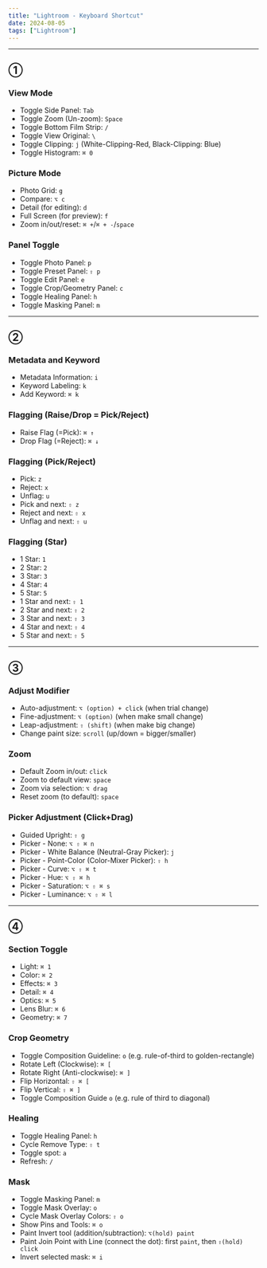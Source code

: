```yaml
---
title: "Lightroom - Keyboard Shortcut"
date: 2024-08-05
tags: ["Lightroom"]
---
```



------------------------------------------------------------------------
## ①

### View Mode
- Toggle Side Panel: `Tab`
- Toggle Zoom (Un-zoom): `Space`
- Toggle Bottom Film Strip: `/`
- Toggle View Original: `\`
- Toggle Clipping: `j` (White-Clipping-Red, Black-Clipping: Blue)
- Toggle Histogram: `⌘ 0`

### Picture Mode
- Photo Grid: `g`
- Compare: `⌥ c`
- Detail (for editing): `d`
- Full Screen (for preview): `f`
- Zoom in/out/reset: `⌘ +`/`⌘ + -`/`space`

### Panel Toggle
- Toggle Photo Panel: `p`
- Toggle Preset Panel: `⇧ p`
- Toggle Edit Panel: `e`
- Toggle Crop/Geometry Panel: `c`
- Toggle Healing Panel: `h`
- Toggle Masking Panel: `m`


------------------------------------------------------------------------
## ②

### Metadata and Keyword
- Metadata Information: `i`
- Keyword Labeling: `k`
- Add Keyword: `⌘ k`

### Flagging (Raise/Drop = Pick/Reject)
- Raise Flag (=Pick): `⌘ ↑`
- Drop Flag (=Reject): `⌘ ↓`

### Flagging (Pick/Reject)
- Pick: `z`
- Reject: `x`
- Unflag: `u`
- Pick and next: `⇧ z`
- Reject and next: `⇧ x`
- Unflag and next: `⇧ u`

### Flagging (Star)
- 1 Star: `1`
- 2 Star: `2`
- 3 Star: `3`
- 4 Star: `4`
- 5 Star: `5`
- 1 Star and next: `⇧ 1`
- 2 Star and next: `⇧ 2`
- 3 Star and next: `⇧ 3`
- 4 Star and next: `⇧ 4`
- 5 Star and next: `⇧ 5`


------------------------------------------------------------------------
## ③

### Adjust Modifier
- Auto-adjustment: `⌥ (option) + click` (when trial change)
- Fine-adjustment: `⌥ (option)` (when make small change)
- Leap-adjustment: `⇧ (shift)` (when make big change)
- Change paint size: `scroll` (up/down = bigger/smaller)


### Zoom
- Default Zoom in/out: `click`
- Zoom to default view: `space`
- Zoom via selection: `⌥ drag`
- Reset zoom (to default): `space`


### Picker Adjustment (Click+Drag)
- Guided Upright: `⇧ g`
- Picker - None: `⌥ ⇧ ⌘ n`
- Picker - White Balance (Neutral-Gray Picker): `j`
- Picker - Point-Color (Color-Mixer Picker): `⇧ h`
- Picker - Curve: `⌥ ⇧ ⌘ t`
- Picker - Hue: `⌥ ⇧ ⌘ h`
- Picker - Saturation: `⌥ ⇧ ⌘ s`
- Picker - Luminance: `⌥ ⇧ ⌘ l`


------------------------------------------------------------------------
## ④

### Section Toggle
- Light: `⌘ 1`
- Color: `⌘ 2`
- Effects: `⌘ 3`
- Detail: `⌘ 4`
- Optics: `⌘ 5`
- Lens Blur: `⌘ 6`
- Geometry: `⌘ 7`

### Crop Geometry
- Toggle Composition Guideline: `o` (e.g. rule-of-third to golden-rectangle)
- Rotate Left (Clockwise): `⌘ [`
- Rotate Right (Anti-clockwise): `⌘ ]`
- Flip Horizontal: `⇧ ⌘ [`
- Flip Vertical: `⇧ ⌘ ]`
- Toggle Composition Guide `o` (e.g. rule of third to diagonal)

### Healing
- Toggle Healing Panel: `h`
- Cycle Remove Type: `⇧ t`
- Toggle spot: `a`
- Refresh: `/`

### Mask
- Toggle Masking Panel: `m`
- Toggle Mask Overlay: `o`
- Cycle Mask Overlay Colors: `⇧ o`
- Show Pins and Tools: `⌘ o`
- Paint Invert tool (addition/subtraction): `⌥(hold) paint`
- Paint Join Point with Line (connect the dot): first `paint`, then `⇧(hold) click`
- Invert selected mask: `⌘ i`

